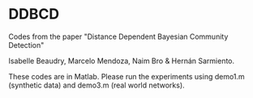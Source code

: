 # DDBCD
Codes from the paper "Distance Dependent Bayesian Community Detection"

Isabelle Beaudry, Marcelo Mendoza, Naim Bro & Hernán Sarmiento.

These codes are in Matlab. Please run the experiments using demo1.m (synthetic data) and demo3.m (real world networks).

